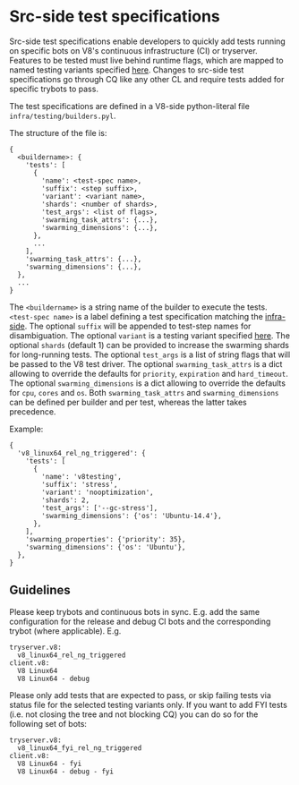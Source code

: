 # Src-side test specifications

Src-side test specifications enable developers to quickly add tests running on
specific bots on V8's continuous infrastructure (CI) or tryserver. Features to
be tested must live behind runtime flags, which are mapped to named testing
variants specified [here](https://chromium.googlesource.com/v8/v8/+/queen/tools/testrunner/local/variants.py).
Changes to src-side test specifications go through CQ like any other CL and
require tests added for specific trybots to pass.

The test specifications are defined in a V8-side python-literal file
`infra/testing/builders.pyl`.

The structure of the file is:
```
{
  <buildername>: {
    'tests': [
      {
        'name': <test-spec name>,
        'suffix': <step suffix>,
        'variant': <variant name>,
        'shards': <number of shards>,
        'test_args': <list of flags>,
        'swarming_task_attrs': {...},
        'swarming_dimensions': {...},
      },
      ...
    ],
    'swarming_task_attrs': {...},
    'swarming_dimensions': {...},
  },
  ...
}
```
The `<buildername>` is a string name of the builder to execute the tests.
`<test-spec name>` is a label defining a test specification matching the
[infra-side](https://chromium.googlesource.com/chromium/tools/build/+/queen/scripts/servant/recipe_modules/v8/testing.py#58).
The optional `suffix` will be appended to test-step names for disambiguation.
The optional `variant` is a testing variant specified
[here](https://chromium.googlesource.com/v8/v8/+/queen/tools/testrunner/local/variants.py).
The optional `shards` (default 1) can be provided to increase the swarming
shards for long-running tests.
The optional `test_args` is a list of string flags that will be passed to the
V8 test driver.
The optional `swarming_task_attrs` is a dict allowing to override the defaults
for `priority`, `expiration` and `hard_timeout`.
The optional `swarming_dimensions` is a dict allowing to override the defaults
for `cpu`, `cores` and `os`.
Both `swarming_task_attrs` and `swarming_dimensions` can be defined per builder
and per test, whereas the latter takes precedence.

Example:
```
{
  'v8_linux64_rel_ng_triggered': {
    'tests': [
      {
        'name': 'v8testing',
        'suffix': 'stress',
        'variant': 'nooptimization',
        'shards': 2,
        'test_args': ['--gc-stress'],
        'swarming_dimensions': {'os': 'Ubuntu-14.4'},
      },
    ],
    'swarming_properties': {'priority': 35},
    'swarming_dimensions': {'os': 'Ubuntu'},
  },
}
```

## Guidelines

Please keep trybots and continuous bots in sync. E.g. add the same configuration
for the release and debug CI bots and the corresponding trybot (where
applicable). E.g.

```
tryserver.v8:
  v8_linux64_rel_ng_triggered
client.v8:
  V8 Linux64
  V8 Linux64 - debug
```

Please only add tests that are expected to pass, or skip failing tests via
status file for the selected testing variants only. If you want to add FYI tests
(i.e. not closing the tree and not blocking CQ) you can do so for the following
set of bots:

```
tryserver.v8:
  v8_linux64_fyi_rel_ng_triggered
client.v8:
  V8 Linux64 - fyi
  V8 Linux64 - debug - fyi
```

